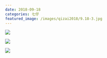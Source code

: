 ```yaml
---
date: 2018-09-18
categories: 七仔
featured_image: /images/qizai2018/9.18-3.jpg
---
```


![](/images/qizai2018/9.18-1.jpg)

![](/images/qizai2018/9.18-2.jpg)

![](/images/qizai2018/9.18-3.jpg)
